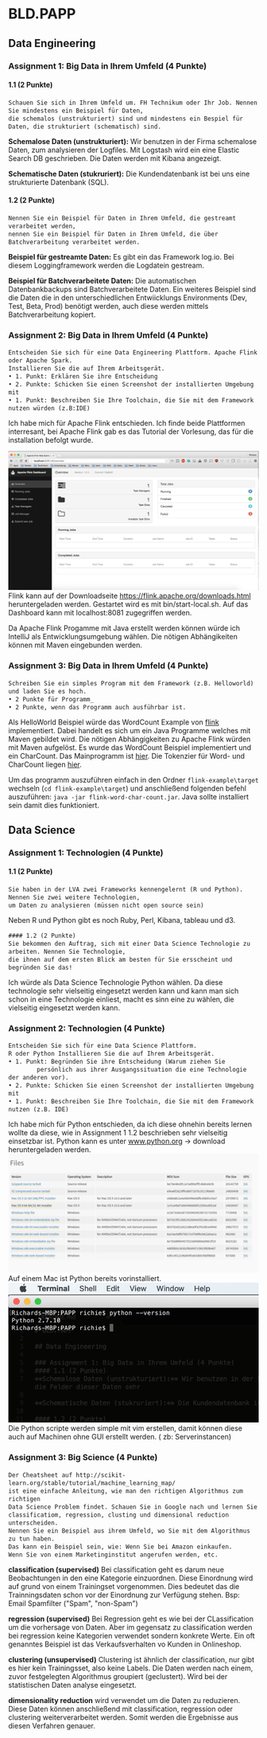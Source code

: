 # BLD.PAPP

## Data Engineering

### Assignment 1: Big Data in Ihrem Umfeld (4 Punkte)

#### 1.1 (2 Punkte)
~~~
Schauen Sie sich in Ihrem Umfeld um. FH Technikum oder Ihr Job. Nennen Sie mindestens ein Beispiel für Daten, 
die schemalos (unstrukturiert) sind und mindestens ein Bespiel für Daten, die strukturiert (schematisch) sind.
~~~

**Schemalose Daten (unstrukturiert):** Wir benutzen in der Firma schemalose Daten, zum analysieren der Logfiles. Mit Logstash wird ein eine Elastic Search DB geschrieben. Die Daten werden mit Kibana angezeigt.

**Schematische Daten (stukruriert):** Die Kundendatenbank ist bei uns eine strukturierte Datenbank (SQL).


#### 1.2 (2 Punkte)
~~~
Nennen Sie ein Beispiel für Daten in Ihrem Umfeld, die gestreamt verarbeitet werden, 
nennen Sie ein Beispiel für Daten in Ihrem Umfeld, die über Batchverarbeitung verarbeitet werden.
~~~

**Beispiel für gestreamte Daten:** Es gibt ein das Framework log.io. Bei diesem Loggingframework werden die Logdatein gestream.

**Beispiel für Batchverarbeitete Daten:** Die automatischen Datenbankbackups sind Batchverarbeitete Daten. Ein weiteres Beispiel sind die Daten die in den unterschiedlichen Entwiicklungs Environments (Dev, Test, Beta, Prod) benötigt werden, auch diese werden mittels Batchverarbeitung kopiert.


### Assignment 2: Big Data in Ihrem Umfeld (4 Punkte)
~~~
Entscheiden Sie sich für eine Data Engineering Plattform. Apache Flink oder Apache Spark.
Installieren Sie die auf Ihrem Arbeitsgerät.
• 1. Punkt: Erklären Sie ihre Entscheidung
• 2. Punkte: Schicken Sie einen Screenshot der installierten Umgebung mit
• 1. Punkt: Beschreiben Sie Ihre Toolchain, die Sie mit dem Framework nutzen würden (z.B:IDE)
~~~

Ich habe mich für Apache Flink entschieden. Ich finde beide Plattformen interresant, bei Apache Flink gab es das Tutorial der Vorlesung, das für die installation befolgt wurde.

![Alt text](flink_installed.png?raw=true "Dashboard von Apache Flink")
Flink kann auf der Downloadseite https://flink.apache.org/downloads.html heruntergeladen werden. Gestartet wird es mit bin/start-local.sh. Auf das Dashboard kann mit localhost:8081 zugegriffen werden.

Da Apache Flink Progamme mit Java erstellt werden können würde ich IntelliJ als Entwicklungsumgebung wählen. Die nötigen Abhängikeiten können mit Maven eingebunden werden.

### Assignment 3: Big Data in Ihrem Umfeld (4 Punkte)

~~~
Schreiben Sie ein simples Program mit dem Framework (z.B. Helloworld) und laden Sie es hoch.
• 2 Punkte für Programm_
• 2 Punkte, wenn das Programm auch ausführbar ist.
~~~

Als HelloWorld Beispiel würde das WordCount Example von [flink](https://github.com/apache/flink/blob/master/flink-examples/flink-examples-batch/src/main/java/org/apache/flink/examples/java/wordcount/WordCount.java)
 implementiert. Dabei handelt es sich um ein Java Programme welches mit Maven gebildet wird. Die nötigen Abhängigkeiten zu Apache Flink würden mit Maven aufgelöst. Es wurde das WordCount Beispiel implementiert und ein CharCount. Das Mainprogramm ist [hier](flink-example/src/main/java/Main.java). Die Tokenzier für Word- und CharCount liegen [hier](flink-example/src/main/java/Tokenizer.java).
 
 Um das programm auszuführen einfach in den Ordner `flink-example\target` wechseln (`cd flink-example\target`) und anschließend folgenden befehl auszuführen: `java -jar flink-word-char-count.jar`. Java sollte installiert sein damit dies funktioniert.

## Data Science

### Assignment 1: Technologien (4 Punkte)


#### 1.1 (2 Punkte)

~~~
Sie haben in der LVA zwei Frameworks kennengelernt (R und Python). Nennen Sie zwei weitere Technologien, 
um Daten zu analysieren (müssen nicht open source sein)
~~~

Neben R und Python gibt es noch Ruby, Perl, Kibana, tableau und d3.

~~~
#### 1.2 (2 Punkte)
Sie bekommen den Auftrag, sich mit einer Data Science Technologie zu arbeiten. Nennen Sie Technologie, 
die ihnen auf dem ersten Blick am besten für Sie ersscheint und begründen Sie das!
~~~

Ich würde als Data Science Technologie Python wählen. Da diese technologie sehr vielseitig eingesetzt werden kann und kann man sich schon in eine Technologie einliest, macht es sinn eine zu wählen, die vielseitig eingesetzt werden kann.


### Assignment 2: Technologien (4 Punkte)
~~~
Entscheiden Sie sich für eine Data Science Plattform. 
R oder Python Installieren Sie die auf Ihrem Arbeitsgerät.
• 1. Punkt: Begründen Sie ihre Entscheidung (Warum ziehen Sie 
		persönlich aus ihrer Ausgangssituation die eine Technologie der anderen vor).
• 2. Punkte: Schicken Sie einen Screenshot der installierten Umgebung mit
• 1. Punkt: Beschreiben Sie Ihre Toolchain, die Sie mit dem Framework nutzen (z.B. IDE)
~~~

Ich habe mich für Python entschieden, da ich diese ohnehin bereits lernen wollte da diese, wie in Assignment 1 1.2 beschrieben sehr vielseitig einsetzbar ist.
Python kann es unter www.python.org -> download heruntergeladen werden.
![Alt text](python_downlaod.png?raw=true "Downloadseite von python")
Auf einem Mac ist Python bereits vorinstalliert.
![Alt text](python_installed.png "Installierte Arbeitsumgebung auf dem Mac")
Die Python scripte werden simple mit vim erstellen, damit können diese auch auf Machinen ohne GUI erstellt werden. ( zb: Serverinstancen) 


### Assignment 3: Big Science (4 Punkte)

~~~
Der Cheatsheet auf http://scikit-learn.org/stable/tutorial/machine_learning_map/ 
ist eine einfache Anleitung, wie man den richtigen Algorithmus zum richtigen 
Data Science Problem findet. Schauen Sie in Google nach und lernen Sie 
classificatiom, regression, clusting und dimensional reduction unterscheiden.
Nennen Sie ein Beispiel aus ihrem Umfeld, wo Sie mit dem Algorithmus zu tun haben. 
Das kann ein Beispiel sein, wie: Wenn Sie bei Amazon einkaufen. 
Wenn Sie von einem Marketinginstitut angerufen werden, etc.
~~~

**classification (supervised)** Bei classification geht es darum neue Beobachtungen in den eine Kategorie einzuordnen. Diese Einordnung wird auf grund von einem Trainingset vorgenommen. Dies bedeutet das die Trainningsdaten schon vor der Einordnung zur Verfügung stehen.
Bsp: Email Spamfilter ("Spam", "non-Spam")

**regression (supervised)** Bei Regression geht es wie bei der CLassification um die vorhersage von Daten. Aber im gegensatz zu classification werden bei regression keine Kategorien verwendet sondern konkrete Werte. Ein oft genanntes Beispiel ist das Verkaufsverhalten vo Kunden in Onlineshop.

**clustering (unsupervised)** Clustering ist ähnlich der classification, nur gibt es hier kein Trainingsset, also keine Labels. Die Daten werden nach einem, zuvor festgelegten Algorithmus groupiert (geclustert). Wird bei der statistischen Daten analyse eingesetzt. 

**dimensionality reduction** wird verwendet um die Daten zu reduzieren. Diese Daten können anschließend mit classification, regression oder clustering weiterverarbeitet werden. Somit werden die Ergebnisse aus diesen Verfahren genauer.
